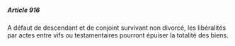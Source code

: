##### Article 916

A défaut de descendant et de conjoint survivant non divorcé, les libéralités par actes entre vifs ou testamentaires pourront épuiser la totalité des biens.

